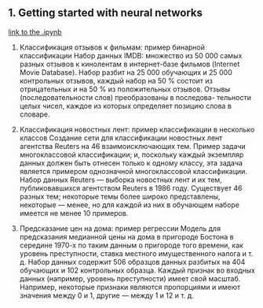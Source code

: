 ## 1. Getting started with neural networks
[link to the .ipynb](https://github.com/cyberknopa/ML-in-IS/blob/main/Deep-l/getting-started-with-neural-networks.ipynb)

1. Классификация отзывов к фильмам: пример бинарной классификации
Набор данных IMDB: множество  из 50 000 самых разных отзывов к кинолентам в интернет-базе фильмов (Internet Movie Database). Набор разбит на 25 000 обучающих и 25 000 контрольных отзывов, каждый набор на 50 % состоит из отрицательных и на 50 % из положительных отзывов. Отзывы (последовательности слов) преобразованы в последова- тельности целых чисел, каждое из которых определяет позицию слова в словаре.

2. Классификация новостных лент: пример классификации в несколько классов
Создание сети для классификации новостных лент агентства Reuters на 46 взаимоисключающих тем. Пример задачи многоклассовой классификации; и, поскольку каждый экземпляр данных должен быть отнесен только к одному классу, эта задача является примером однозначной многоклассовой классификации. Набор данных Reuters — выборка новостных лент и их тем, публиковавшихся агентством Reuters в 1986 году. Существует 46 разных тем; некоторые темы более широко представлены, некоторые — менее, но для каждой из них в обучающем наборе имеется не менее 10 примеров.

3. Предсказание цен на дома: пример регрессии
Модель для предсказания медианной цены на дома в пригороде Бостона в середине 1970-х по таким данным о пригороде того времени, как уровень преступности, ставка местного имущественного налога и т. д. Набор данных содержит 506 образцов данных разбитых на 404 обучающих и 102 контрольных образца. Каждый признак во входных данных (например, уровень преступности) имеет свой масштаб. Например, некоторые признаки являются пропорциями и имеют значения между 0 и 1, другие — между 1 и 12 и т. д.
